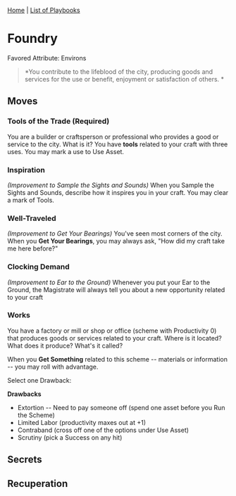 [Home](../index.md) | [List of Playbooks](../index.md#Playbooks)

# Foundry
Favored Attribute: Environs

> *You contribute to the lifeblood of the city, producing goods and services for the use or benefit, enjoyment or satisfaction of others. *

## Moves
### Tools of the Trade (Required)
You are a builder or craftsperson or professional who provides a good or service to the city. What is it? You have **tools** related to your craft with three uses. You may mark a use to Use Asset.

### Inspiration
*(Improvement to Sample the Sights and Sounds)*
When you Sample the Sights and Sounds, describe how it inspires you in your craft. You may clear a mark of Tools.

### Well-Traveled
*(Improvement to Get Your Bearings)*
You've seen most corners of the city. When you **Get Your Bearings**, you may always ask, "How did my craft take me here before?"

### Clocking Demand
*(Improvement to Ear to the Ground)*
Whenever you put your Ear to the Ground, the Magistrate will always tell you about a new opportunity related to your craft



### Works
You have a factory or mill or shop or office (scheme with Productivity 0) that produces goods or services related to your craft. Where is it located? What does it produce? What's it called? 

When you **Get Something** related to this scheme -- materials or information -- you may roll with advantage.

Select one Drawback:

**Drawbacks**
- Extortion -- Need to pay someone off (spend one asset before you Run the Scheme)
- Limited Labor (productivity maxes out at +1)
- Contraband (cross off one of the options under Use Asset)
- Scrutiny (pick a Success on any hit)

## Secrets
## Recuperation